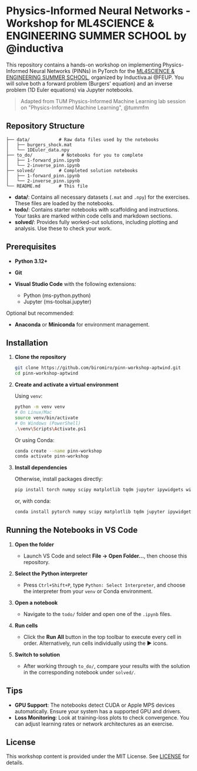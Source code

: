 # Physics-Informed Neural Networks - Workshop for ML4SCIENCE & ENGINEERING SUMMER SCHOOL by @inductiva

This repository contains a hands-on workshop on implementing Physics-Informed Neural Networks (PINNs) in PyTorch for the [ML4SCIENCE & ENGINEERING SUMMER SCHOOL](https://inductiva.ai/events/machine-learning-summer-school), organized by Inductiva.ai @FEUP. You will solve both a forward problem (Burgers' equation) and an inverse problem (1D Euler equations) via Jupyter notebooks.

> Adapted from TUM Physics-Informed Machine Learning lab session on "Physics-Informed Machine Learning", @tummfm

## Repository Structure

```
├── data/           # Raw data files used by the notebooks
│   ├── burgers_shock.mat
│   └── 1DEuler_data.npy
├── to_do/           # Notebooks for you to complete
│   ├── 1-forward_pinn.ipynb
│   └── 2-inverse_pinn.ipynb
├── solved/         # Completed solution notebooks
│   ├── 1-forward_pinn.ipynb
│   └── 2-inverse_pinn.ipynb
└── README.md       # This file
```

* **data/**: Contains all necessary datasets (`.mat` and `.npy`) for the exercises. These files are loaded by the notebooks.
* **todo/**: Contains starter notebooks with scaffolding and instructions. Your tasks are marked within code cells and markdown sections.
* **solved/**: Provides fully worked-out solutions, including plotting and analysis. Use these to check your work.

## Prerequisites

* **Python 3.12+**
* **Git**
* **Visual Studio Code** with the following extensions:

  * Python (ms-python.python)
  * Jupyter (ms-toolsai.jupyter)

Optional but recommended:

* **Anaconda** or **Miniconda** for environment management.

## Installation

1. **Clone the repository**

   ```bash
   git clone https://github.com/biromiro/pinn-workshop-aptwind.git
   cd pinn-workshop-aptwind
   ```

2. **Create and activate a virtual environment**

   Using `venv`:

   ```bash
   python -m venv venv
   # On Linux/Mac
   source venv/bin/activate
   # On Windows (PowerShell)
   .\venv\Scripts\Activate.ps1
   ```

   Or using Conda:

   ```bash
   conda create --name pinn-workshop
   conda activate pinn-workshop
   ```

3. **Install dependencies**

   Otherwise, install packages directly:

   ```bash
   pip install torch numpy scipy matplotlib tqdm jupyter ipywidgets widgetsnbextension
   ```

   or, with conda:

   ```bash
   conda install pytorch numpy scipy matplotlib tqdm jupyter ipywidgets widgetsnbextension
   ```

## Running the Notebooks in VS Code

1. **Open the folder**

   * Launch VS Code and select **File → Open Folder...**, then choose this repository.

2. **Select the Python interpreter**

   * Press `Ctrl+Shift+P`, type `Python: Select Interpreter`, and choose the interpreter from your `venv` or Conda environment.

3. **Open a notebook**

   * Navigate to the `todo/` folder and open one of the `.ipynb` files.

4. **Run cells**

   * Click the **Run All** button in the top toolbar to execute every cell in order. Alternatively, run cells individually using the ▶️ icons.

5. **Switch to solution**

   * After working through `to_do/`, compare your results with the solution in the corresponding notebook under `solved/`.

## Tips

* **GPU Support**: The notebooks detect CUDA or Apple MPS devices automatically. Ensure your system has a supported GPU and drivers.
* **Loss Monitoring**: Look at training-loss plots to check convergence. You can adjust learning rates or network architectures as an exercise.

## License

This workshop content is provided under the MIT License. See [LICENSE](LICENSE) for details.
